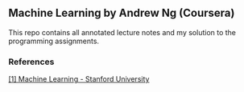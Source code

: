 ## Machine Learning by Andrew Ng (Coursera)
This repo contains all annotated lecture notes and my solution to the programming assignments.

### References
[[1] Machine Learning - Stanford University](https://www.coursera.org/learn/machine-learning)
